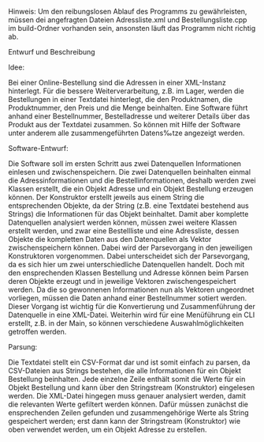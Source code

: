 Hinweis: Um den reibungslosen Ablauf des Programms zu gewährleisten, müssen dei angefragten Dateien Adressliste.xml und Bestellungsliste.cpp im build-Ordner vorhanden sein, ansonsten läuft das Programm nicht richtig ab.

Entwurf und Beschreibung

Idee:

Bei einer Online-Bestellung sind die Adressen in einer XML-Instanz hinterlegt. Für die bessere Weiterverarbeitung, z.B. 
im Lager, werden die Bestellungen in einer Textdatei hinterlegt, die den Produktnamen, die Produktnummer, den Preis und die Menge beinhalten. Eine Software führt anhand einer Bestellnummer, Bestelladresse und weiterer Details über das Produkt 
aus der Textdatei zusammen. So können mit Hilfe der Software unter anderem alle zusammengeführten Datens‰tze angezeigt 
werden. 

Software-Entwurf:

Die Software soll im ersten Schritt aus zwei Datenquellen Informationen einlesen und zwischenspeichern. Die zwei 
Datenquellen beinhalten einmal die Adressinformationen und die Bestellinformationen, deshalb werden zwei Klassen erstellt, 
die ein Objekt Adresse und ein Objekt Bestellung erzeugen können. Der Konstruktor erstellt jeweils aus einem String
die entsprechenden Objekte, da der String (z.B. eine Textdatei bestehend aus Strings) die Informationen für das Objekt 
beinhaltet. Damit aber komplette Datenquellen analysiert werden können, müssen zwei weitere Klassen erstellt werden, und zwar eine Bestellliste und eine Adressliste, dessen Objekte die kompletten Daten aus den Datenquellen als Vektor
zwischenspeichern können. Dabei wird der Parsevorgang in den jeweiligen Konstruktoren vorgenommen. Dabei unterscheidet sich
der Parsevorgang, da es sich hier um zwei unterschiedliche Datenquellen handelt. Doch mit den ensprechenden Klassen
Bestellung und Adresse können beim Parsen deren Objekte erzeugt und in jeweilige Vektoren zwischengespeichert
werden. Da die so gewonnenen Informationen nun als Vektoren ungeordnet vorliegen, müssen die Daten anhand einer
Bestellnummer sotiert werden. Dieser Vorgang ist wichtig für die Konvertierung und Zusammenführung der Datenquelle in 
eine XML-Datei. Weiterhin wird für eine Menüführung ein CLI erstellt, z.B. in der Main, so können verschiedene Auswahlmöglichkeiten getroffen werden.

Parsung:

Die Textdatei stellt ein CSV-Format dar und ist somit einfach zu parsen, da CSV-Dateien aus Strings bestehen, die alle
Informationen für ein Objekt Bestellung beinhalten. Jede einzelne Zeile enthält somit die Werte für ein Objekt Bestellung 
und kann über den Stringstream (Konstruktor) eingelesen werden.
Die XML-Datei hingegen muss genauer analysiert werden, damit die relevanten Werte gefiltert werden können. Dafür müssen
zunächst die ensprechenden Zeilen gefunden und zusammengehörige Werte als String gespeichert werden; erst dann kann 
der Stringstream (Konstruktor) wie oben verwendet werden, um ein Objekt Adresse zu erstellen.        
